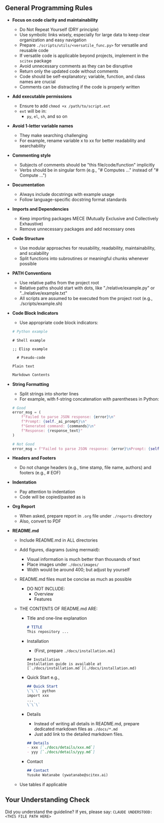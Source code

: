 <!-- ---
!-- Timestamp: 2025-05-25 23:21:35
!-- Author: ywatanabe
!-- File: /ssh:sp:/home/ywatanabe/.claude/to_claude/guidelines/programming_common/general.md
!-- --- -->


## General Programming Rules
- **Focus on code clarity and maintainability**
  - Do Not Repeat Yourself (DRY principle)
  - Use symbolic links wisely, especially for large data to keep clear organization and easy navigation
  - Prepare `./scripts/utils/<versatile_func.py>` for versatile and reusable code
  - If versatile code is applicable beyond projects, implement in the `scitex` package
  - Avoid unnecessary comments as they can be disruptive
  - Return only the updated code without comments
  - Code should be self-explanatory; variable, function, and class names are crucial
  - Comments can be distracting if the code is properly written

- **Add executable permissions**
  - Ensure to add `chmod +x /path/to/script.ext`
  - `ext` will be in:
    - `py`, `el`, `sh`, and so on

- **Avoid 1-letter variable names**
  - They make searching challenging
  - For example, rename variable x to xx for better readability and searchability

- **Commenting style**
  - Subjects of comments should be "this file/code/function" implicitly
  - Verbs should be in singular form (e.g., "# Computes ..." instead of "# Compute ...")

- **Documentation**
  - Always include docstrings with example usage
  - Follow language-specific docstring format standards

- **Imports and Dependencies**
  - Keep importing packages MECE (Mutually Exclusive and Collectively Exhaustive)
  - Remove unnecessary packages and add necessary ones

- **Code Structure**
  - Use modular approaches for reusability, readability, maintainability, and scalability
  - Split functions into subroutines or meaningful chunks whenever possible

- **PATH Conventions**
  - Use relative paths from the project root
  - Relative paths should start with dots, like "./relative/example.py" or "../relative/example.txt"
  - All scripts are assumed to be executed from the project root (e.g., ./scripts/example.sh)

- **Code Block Indicators**
  - Use appropriate code block indicators:
  ```python
  # Python example
  ```
  ```shell
  # Shell example
  ```
  ```elisp
  ;; Elisp example
  ```
  ``` pseudo-code
    # Pseudo-code
  ```
  ``` plaintext
  Plain text
    ```
  ``` markdown
  Markdown Contents
  ```

- **String Formatting**
  - Split strings into shorter lines
  - For example, with f-string concatenation with parentheses in Python:
  ```python
  # Good
  error_msg = (
      f"Failed to parse JSON response: {error}\n"
      f"Prompt: {self._ai_prompt}\n"
      f"Generated command: {commands}\n"
      f"Response: {response_text}"
  )
  
  # Not Good
  error_msg = f"Failed to parse JSON response: {error}\nPrompt: {self._ai_prompt}\nGenerated command: {commands}\nResponse: {response_text}"
  ```

- **Headers and Footers**
  - Do not change headers (e.g., time stamp, file name, authors) and footers (e.g., # EOF)

- **Indentation**
  - Pay attention to indentation
  - Code will be copied/pasted as is

- **Org Report**
  - When asked, prepare report in `.org` file under `./reports` directory
  - Also, convert to PDF

- **README.md**
  - Include README.md in ALL directories

  - Add figures, diagrams (using mermaid):
    - Visual information is much better than thousands of text
    - Place images under `./docs/images/`
    - Width would be around 400; but adjust by yourself

  - README.md files must be concise as much as possible
    - DO NOT INCLUDE:
      - Overview
      - Features

  - THE CONTENTS OF README.md ARE:

    - Title and one-line explanation
      ```markdown
      # TITLE
      This repository ...
      ```

    - Installation
      - (First, prepare `./docs/installation.md`.)
      ```
      ## Installation
      Installation guide is available at [`./docs/installation.md`](./docs/installation.md)
      ```
    - Quick Start
      e.g.,
      ```markdown
      ## Quick Start
      \`\`\` python
      import xxx
      ...
      \`\`\`
      ```

    - Details
      - Instead of writing all details in README.md, prepare dedicated markdown files as `./docs/*.md`
      - Just add link to the detailed markdown files.
      ```markdown
      ## Details
      - xxx [`./docs/details/xxx.md`]
      - yyy [`./docs/details/yyy.md`]
      ```

    - Contact
      ```markdown
      ## Contact
      Yusuke Watanabe (ywatanabe@scitex.ai)
      ```

  - Use tables if applicable


## Your Understanding Check
Did you understand the guideline? If yes, please say:
`CLAUDE UNDERSTOOD: <THIS FILE PATH HERE>`

<!-- EOF -->